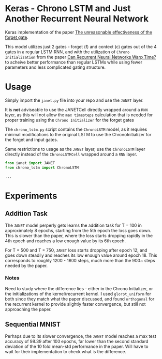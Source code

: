 # Keras - Chrono LSTM and Just Another Recurrent Neural Network

Keras implementation of the paper [The unreasonable effectiveness of the forget gate](https://arxiv.org/abs/1804.04849).

This model utilizes just 2 gates - forget (f) and context (c) gates out of the 4 gates in a regular LSTM RNN, and with the utilization of `Chrono Initialization` from the paper [Can Recurrent Neural Networks Warp Time?](https://openreview.net/pdf?id=SJcKhk-Ab) to acheive better performance than regular LSTMs while using fewer parameters and less complicated gating structure.

# Usage
Simply import the `janet.py` file into your repo and use the `JANET` layer. 

It is **not** adviseable to use the JANETCell directly wrapped around a `RNN` layer, as this will not allow the `max timesteps` calculation that is needed for proper training using the `Chrono Initializer` for the forget gates

The `chrono_lstm.py` script contains the `ChronoLSTM` model, as it requires minimal modifications to the original LSTM to use the ChronoInitializer for the forget and input gates.

Same restrictions to usage as the `JANET` layer, use the `ChronoLSTM` layer directly instead of the `ChronoLSTMCell` wrapped around a `RNN` layer.

```python
from janet import JANET
from chrono_lstm import ChronoLSTM

...
```

# Experiments
## Addition Task

The `JANET` model perperly gets learns the addition task for T = 100 in approximately 8 epochs, starting from the 5th epoch the loss goes down. This is slower than the paper, where the loss starts dropping rapidly in the 4th epoch and reaches a low enough value by its 6th epoch.

For T = 500 and T = 750, `JANET` loss starts dropping after epoch 12, and goes down steadily and reaches its low enough value around epoch 18. This corresponds to roughly 1200 - 1800 steps, much more than the 900~ steps needed by the paper.

### Notes
Need to study where the difference lies - either in the Chrono Initializer, or the initializations of the kernel/recurrent kernel. I used `glorot_uniform` for both since they match what the paper discussed, and found `orthogonal` for the recurrent kernel to provide slightly faster convergence, but still not approaching the paper.

## Sequential MNIST
Perhaps due to its slower convergence, the `JANET` model reaches a max test accuracy of 98.39 after 100 epochs, far lower than the second standard deviation of the 10 fold mean-std performance in the paper. Will have to wait for their implementation to check what is the difference.
